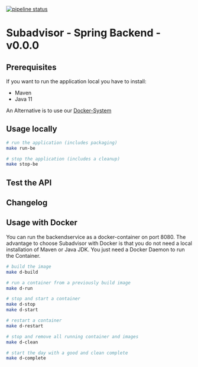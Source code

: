 [![pipeline status](https://gitlab.beuth-hochschule.de/mi-project/sub-advisor/badges/master/pipeline.svg)](https://gitlab.beuth-hochschule.de/mi-project/sub-advisor/-/commits/master)

# Subadvisor - Spring Backend - v0.0.0

## Prerequisites

If you want to run the application local you have to install:

+ Maven
+ Java 11

An Alternative is to use our [Docker-System](#usage-with-docker)

## Usage locally
```bash
# run the application (includes packaging)
make run-be

# stop the application (includes a cleanup)
make stop-be
```

## Test the API

## Changelog

## Usage with Docker

You can run the backendservice as a docker-container on port 8080.
The advantage to choose Subadvisor with Docker is that you do not need a 
local installation of Maven or Java JDK.
You just need a Docker Daemon to run the Container.

```bash
# build the image
make d-build

# run a container from a previously build image
make d-run

# stop and start a container
make d-stop
make d-start

# restart a container
make d-restart

# stop and remove all running container and images
make d-clean

# start the day with a good and clean complete
make d-complete
```